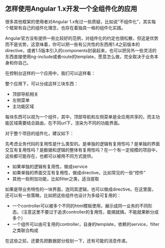 ## 怎样使用Angular 1.x开发一个全组件化的应用

很多其他框架的使用者对Angular 1.x有过一些质疑，比如说“不组件化”，其实每个框架有自己的组件化理念，也存在着独具一格的组件化实践。

Angular官方没有提供一些比较好的范例，对组件化的约定也很松散，但这是优势而不是劣势，这意味着，你可以把一些有公共性的东西用1.4之前版本的directive，或者1.5版本引入的components封装起来，也可以把另外一些灵活的东西直接使用ng-include或者route的template，愿意怎么做，完全取决于业务本身和你自己。

在控制台这样的一个应用中，我们可以这样看：

整个应用下，可以分成这样三块东西：

- 顶部导航相关
- 左侧菜单
- 主功能区域

每块东西可以视为一个组件，其中，顶部导航和左侧菜单是全应用共享的，而主功能区域需要结合路由，在不同url下，渲染为不同的功能界面。

对于整个项目的组件化，建议如下：

先考虑业务代码的复用性是什么类型的。是单独的逻辑有复用性吗？是单独的界面交互有复用性吗？是数据和逻辑的整体有复用性吗？在一个有一定规模的项目中，这些都可能存在，也都可以被用不同方式提供。

- 如果单独的逻辑有复用性，做成service
- 如果单独的界面交互有复用性，做成directive，比如常见的一些“控件”
- 其他一些附加功能，比如filter之类，适当提取

如果是带业务特性的一块界面，连同其逻辑，也可以做成directive。在这里面，还可以有一些策略，比如把这些组件也设计为多级可复用的：

- 一个controller可以被多个不同的html模板使用，展示成同一业务的不同形态。（注意这里不要过于追求controller的复用性，能搞就搞，不能就果断分成多个）
- 一个组件可以由可复用的controller，自身的template，依赖的service，filter之类联合构成

在这些之前，还要先把数据部分规划一下，还有可能的消息传递。